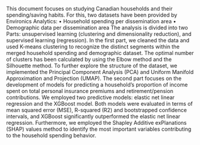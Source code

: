This document focuses on studying Canadian households and their spending/saving habits. For this, two datasets have been provided by Environics Analytics:  • Household spending per dissemination area • Demographic data per dissemination area The analysis is divided into two Parts: unsupervised learning (clustering and dimensionality reduction), and supervised learning (regression).  In the first part, we cleaned the data and used K-means clustering to recognize the distinct segments within the merged household spending and demographic dataset. The optimal number of clusters has been calculated by using the Elbow method and the Silhouette method. To further explore the structure of the dataset, we implemented the Principal Component Analysis (PCA) and Uniform Manifold Approximation and Projection (UMAP).  The second part focuses on the development of models for predicting a household’s proportion of income spent on total personal insurance premiums and retirement/pension contributions. We employed two predictive models: elastic net linear regression and the XGBoost model. Both models were evaluated in terms of mean squared error (MSE), R-squared (R2) and bootstrapped confidence intervals, and XGBoost significantly outperformed the elastic net linear regression. Furthermore, we employed the Shapley Additive exPlanations (SHAP) values method to identify the most important variables contributing to the household spending behavior. 
